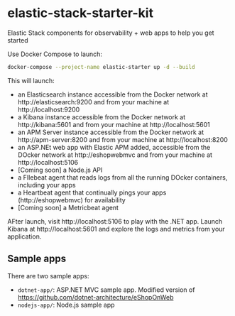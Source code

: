 # elastic-stack-starter-kit

Elastic Stack components for observability + web apps to help you get started

Use Docker Compose to launch:

```bash
docker-compose --project-name elastic-starter up -d --build
```

This will launch:
- an Elasticsearch instance accessible from the Docker network at http://elasticsearch:9200 and from your machine at http://localhost:9200
- a Kibana instance accessible from the Docker network at http://kibana:5601 and from your machine at http://localhost:5601
- an APM Server instance accessible from the Docker network at http://apm-server:8200 and from your machine at http://localhost:8200
- an ASP.NEt web app with Elastic APM added, accessible from the DOcker network at http://eshopwebmvc and from your machine at http://localhost:5106
- [Coming soon] a Node.js API
- a FIlebeat agent that reads logs from all the running DOcker containers, including your apps
- a Heartbeat agent that continually pings your apps (http://eshopwebmvc) for availability
- [Coming soon] a Metricbeat agent

AFter launch, visit http://localhost:5106 to play with the .NET app. Launch Kibana at http://localhost:5601 and explore the logs and metrics from your application.

## Sample apps
There are two sample apps:
- `dotnet-app/`: ASP.NET MVC sample app. Modified version of https://github.com/dotnet-architecture/eShopOnWeb
- `nodejs-app/`: Node.js sample app
